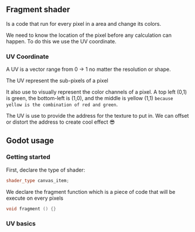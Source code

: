 ## Fragment shader

Is a code that run for every pixel in a area and change its colors. 

We need to know the location of the pixel before any calculation can happen. To do this we use the UV coordinate.
### UV Coordinate

A UV is a vector range from 0 -> 1 no matter the resolution or shape. 

The UV represent the sub-pixels of a pixel

It also use to visually represent the color channels of a pixel. A top left (0,1) is green, the bottom-left is (1,0), and the middle is yellow (1,1) `because yellow is the combination of red and green`. 

The UV is use to provide the address for the texture to put in. We can offset or distort the address to create cool effect 😎

## Godot usage

### Getting started

First, declare the type of shader: 

```c++
shader_type canvas_item;
```

We declare the fragment function which is a piece of code that will be execute on every pixels

```c++
void fragment () {}
```


### UV basics



